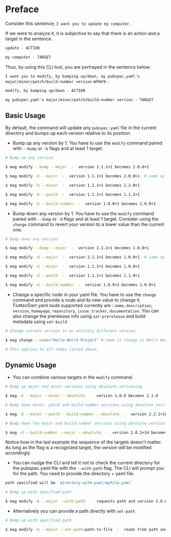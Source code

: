 # Preface

Consider this sentence, `I want you to update my computer`.

If we were to analyze it, it is subjective to say that there is an action and a target in the sentence.

``` md
update - ACTION

my computer - TARGET
```

Thus, by using this CLI tool, you are portrayed in the sentence below:

`I want you to modify, by bumping up/down, my pubspec.yaml's major/minor/patch/build-number version` where :

``` md
modify, by bumping up/down - ACTION

my pubspec.yaml's major/minor/patch/build-number version - TARGET

```

## Basic Usage

By default, the command will update any `pubspec.yaml` file in the current directory and bumps up each version relative to its position.

* Bump up any version by 1. You have to use the `modify` command paired with `--bump` or `-b` flags and at least 1 target.

```sh
# Bump up any version

$ mag modify --bump --major  -  version 1.1.1+1 becomes 2.0.0+1

$ mag modify -b --major  -  version 1.1.1+1 becomes 2.0.0+1  # same as above but relatively shorter

$ mag modify -b --minor  -  version 1.1.1+1 becomes 1.2.0+1

$ mag modify -b --patch  -  version 1.1.1+1 becomes 1.1.2+1

$ mag modify -b --build-number  -  version 1.0.0+1 becomes 1.0.0+2

```

* Bump down any version by 1. You have to use the `modify` command paired with `--dump` or `-d` flags and at least 1 target. Consider using the `change` command to revert your version to a lower value than the current one. 

```sh
# Bump down any version

$ mag modify --dump --major  -  version 2.1.1+1 becomes 1.0.0+1

$ mag modify -d --major  -  version 2.1.1+1 becomes 1.0.0+1  # same as above but shorter

$ mag modify -d --minor  -  version 1.1.1+1 becomes 1.0.0+1

$ mag modify -d --patch  -  version 1.1.1+1 becomes 1.1.0+1

$ mag modify -d --build-number  -  version 1.0.0+2 becomes 1.0.0+1

```

* Change a specific node in your yaml file. You have to use the `change` command and provide a node and its new value to change it. Flutter/Dart yaml node supported currently are : `name`,  `description`,  `version`,  `homepage`,  `repository`,  `issue_tracker`,  `documentation`. You can also change the prerelease info using `set-prerelease` and build metadata using `set-build`


``` sh
# Change current version to an entirely different version. 

$ mag change --name="Hello World Project" # name is change to Hello World Project

# This applies to all nodes listed above.

```

## Dynamic Usage

* You can combine various targets in the `modify` command.

``` sh
# Bump up major and minor versions using absolute versioning

$ mag -b --major --minor --absolute  -  version 1.0.0 becomes 2.1.0

# Bump down minor, patch and build-number versions using absolute versioning

$ mag -d --minor --patch --build-number --absolute  -  version 2.2.1+18 becomes 2.1.0+17

# Bump down the major and build-number versions using absolute versioning

$ mag -d --build-number --major --absolute  -  version 2.0.1+14 becomes 1.0.1+13

```

Notice how in the last example the sequence of the targets doesn't matter. As long as the flag is a recognized target, the version will be modified accordingly.

* You can nudge the CLI and tell it not to check the current directory for the pubspec.yaml file with the `--with-path` flag. The CLI will prompt you for the path. You need to provide the directory + yaml file.

```md
path specified will be `directory-with-yaml/myFile.yaml`
```

``` sh
# Bump up with specified path

$ mag modify -b --major --with-path  -  requests path and version 1.0.0 becomes 2.0.0

```

* Alternatively you can provide a path directly with `set-path`

``` sh
# Bump up with specified path

$ mag modify -b --major --set-path=path-to-file  -  reads from path and version 1.0.0 becomes 2.0.0

```
